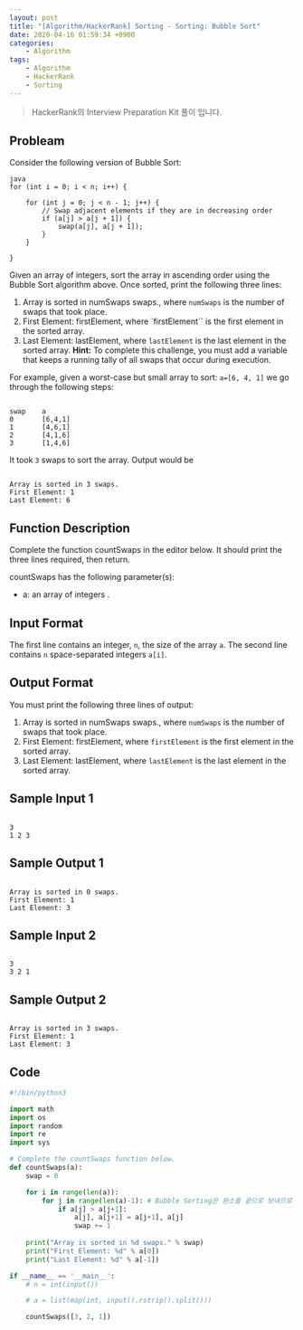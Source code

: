 ```yaml
---
layout: post
title: "[Algorithm/HackerRank] Sorting - Sorting: Bubble Sort"
date: 2020-04-16 01:59:34 +0900
categories: 
    - Algorithm
tags:
    - Algorithm
    - HackerRank
    - Sorting
---
```


> HackerRank의 Interview Preparation Kit 풀이 입니다.

<!-- more -->


## Probleam
Consider the following version of Bubble Sort:
```
java
for (int i = 0; i < n; i++) {
    
    for (int j = 0; j < n - 1; j++) {
        // Swap adjacent elements if they are in decreasing order
        if (a[j] > a[j + 1]) {
            swap(a[j], a[j + 1]);
        }
    }
    
}
```

Given an array of integers, sort the array in ascending order using the Bubble Sort algorithm above. Once sorted, print the following three lines:

1. Array is sorted in numSwaps swaps., where `numSwaps` is the number of swaps that took place.
2. First Element: firstElement, where `firstElement`` is the first element in the sorted array.
3. Last Element: lastElement, where `lastElement` is the last element in the sorted array.
**Hint:** To complete this challenge, you must add a variable that keeps a running tally of all swaps that occur during execution.

For example, given a worst-case but small array to sort: `a=[6, 4, 1]` we go through the following steps:
```

swap    a       
0       [6,4,1]
1       [4,6,1]
2       [4,1,6]
3       [1,4,6]
```

It took `3` swaps to sort the array. Output would be
```

Array is sorted in 3 swaps.  
First Element: 1  
Last Element: 6  
```


## Function Description
Complete the function countSwaps in the editor below. It should print the three lines required, then return.

countSwaps has the following parameter(s):

- a: an array of integers .

## Input Format
The first line contains an integer, `n`, the size of the array `a`.
The second line contains `n` space-separated integers `a[i]`.

## Output Format
You must print the following three lines of output:

1. Array is sorted in numSwaps swaps., where `numSwaps` is the number of swaps that took place.
2. First Element: firstElement, where `firstElement` is the first element in the sorted array.
3. Last Element: lastElement, where `lastElement` is the last element in the sorted array.

## Sample Input 1
```

3
1 2 3
```


## Sample Output 1
```

Array is sorted in 0 swaps.
First Element: 1
Last Element: 3
```


## Sample Input 2
```

3
3 2 1
```


## Sample Output 2
```

Array is sorted in 3 swaps.
First Element: 1
Last Element: 3
```


## Code

```python
#!/bin/python3

import math
import os
import random
import re
import sys

# Complete the countSwaps function below.
def countSwaps(a):
    swap = 0

    for i in range(len(a)):       
        for j in range(len(a)-1): # Bubble Sorting은 원소를 끝으로 보내므로 1회는 빼줌
            if a[j] > a[j+1]:
                a[j], a[j+1] = a[j+1], a[j]
                swap += 1
    
    print("Array is sorted in %d swaps." % swap)
    print("First Element: %d" % a[0])
    print("Last Element: %d" % a[-1])

if __name__ == '__main__':
    # n = int(input())

    # a = list(map(int, input().rstrip().split()))

    countSwaps([3, 2, 1])
```
